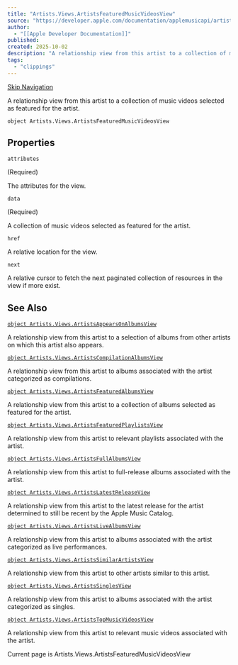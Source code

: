 ```yaml
---
title: "Artists.Views.ArtistsFeaturedMusicVideosView"
source: "https://developer.apple.com/documentation/applemusicapi/artists/views-data.dictionary/artistsfeaturedmusicvideosview"
author:
  - "[[Apple Developer Documentation]]"
published:
created: 2025-10-02
description: "A relationship view from this artist to a collection of music videos selected as featured for the artist."
tags:
  - "clippings"
---
```

[Skip Navigation](https://developer.apple.com/documentation/applemusicapi/artists/views-data.dictionary/#app-main)

A relationship view from this artist to a collection of music videos selected as featured for the artist.

```
object Artists.Views.ArtistsFeaturedMusicVideosView
```

## Properties

`attributes`

(Required)

The attributes for the view.

`data`

(Required)

A collection of music videos selected as featured for the artist.

`href`

A relative location for the view.

`next`

A relative cursor to fetch the next paginated collection of resources in the view if more exist.

## See Also

[`object Artists.Views.ArtistsAppearsOnAlbumsView`](https://developer.apple.com/documentation/applemusicapi/artists/views-data.dictionary/artistsappearsonalbumsview)

A relationship view from this artist to a selection of albums from other artists on which this artist also appears.

[`object Artists.Views.ArtistsCompilationAlbumsView`](https://developer.apple.com/documentation/applemusicapi/artists/views-data.dictionary/artistscompilationalbumsview)

A relationship view from this artist to albums associated with the artist categorized as compilations.

[`object Artists.Views.ArtistsFeaturedAlbumsView`](https://developer.apple.com/documentation/applemusicapi/artists/views-data.dictionary/artistsfeaturedalbumsview)

A relationship view from this artist to a collection of albums selected as featured for the artist.

[`object Artists.Views.ArtistsFeaturedPlaylistsView`](https://developer.apple.com/documentation/applemusicapi/artists/views-data.dictionary/artistsfeaturedplaylistsview)

A relationship view from this artist to relevant playlists associated with the artist.

[`object Artists.Views.ArtistsFullAlbumsView`](https://developer.apple.com/documentation/applemusicapi/artists/views-data.dictionary/artistsfullalbumsview)

A relationship view from this artist to full-release albums associated with the artist.

[`object Artists.Views.ArtistsLatestReleaseView`](https://developer.apple.com/documentation/applemusicapi/artists/views-data.dictionary/artistslatestreleaseview)

A relationship view from this artist to the latest release for the artist determined to still be recent by the Apple Music Catalog.

[`object Artists.Views.ArtistsLiveAlbumsView`](https://developer.apple.com/documentation/applemusicapi/artists/views-data.dictionary/artistslivealbumsview)

A relationship view from this artist to albums associated with the artist categorized as live performances.

[`object Artists.Views.ArtistsSimilarArtistsView`](https://developer.apple.com/documentation/applemusicapi/artists/views-data.dictionary/artistssimilarartistsview)

A relationship view from this artist to other artists similar to this artist.

[`object Artists.Views.ArtistsSinglesView`](https://developer.apple.com/documentation/applemusicapi/artists/views-data.dictionary/artistssinglesview)

A relationship view from this artist to albums associated with the artist categorized as singles.

[`object Artists.Views.ArtistsTopMusicVideosView`](https://developer.apple.com/documentation/applemusicapi/artists/views-data.dictionary/artiststopmusicvideosview)

A relationship view from this artist to relevant music videos associated with the artist.

Current page is Artists.Views.ArtistsFeaturedMusicVideosView